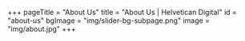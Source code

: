 +++
pageTitle = "About Us"
title = "About Us | Helvetican Digital"
id = "about-us"
bgImage = "img/slider-bg-subpage.png"
image = "img/about.jpg"
+++
